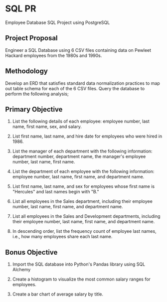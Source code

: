 # SQL PR
Employee Database SQL Project using PostgreSQL

## Project Proposal
Engineer a SQL Database using 6 CSV files containing data on Pewleet Hackard employees from the 1980s and 1990s.

## Methodology
Develop an ERD that satisfies standard data normalization practices to map out table schema for each of the 6 CSV files.
Query the database to perform the following analysis;

## Primary Objective
1. List the following details of each employee: employee number, last name, first name, sex, and salary.

2. List first name, last name, and hire date for employees who were hired in 1986.

3. List the manager of each department with the following information: department number, department name, the manager's employee number, last name, first name.

4. List the department of each employee with the following information: employee number, last name, first name, and department name.

5. List first name, last name, and sex for employees whose first name is "Hercules" and last names begin with "B."

6. List all employees in the Sales department, including their employee number, last name, first name, and department name.

7. List all employees in the Sales and Development departments, including their employee number, last name, first name, and department name.

8. In descending order, list the frequency count of employee last names, i.e., how many employees share each last name.

## Bonus Objective
1. Import the SQL database into Python's Pandas library using SQL Alchemy

2. Create a histogram to visualize the most common salary ranges for employees.

3. Create a bar chart of average salary by title.

